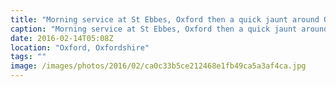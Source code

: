 ```yaml
---
title: "Morning service at St Ebbes, Oxford then a quick jaunt around Oxford!"
caption: "Morning service at St Ebbes, Oxford then a quick jaunt around Oxford!"
date: 2016-02-14T05:08Z
location: "Oxford, Oxfordshire"
tags: ""
image: /images/photos/2016/02/ca0c33b5ce212468e1fb49ca5a3af4ca.jpg
---
```

